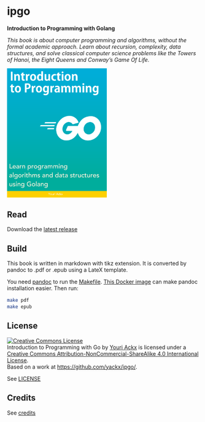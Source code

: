 # ipgo

**Introduction to Programming with Golang**

_This book is about computer programming and algorithms, without the formal
academic approach. Learn about recursion, complexity, data structures, and solve
classical computer science problems like the Towers of Hanoi, the Eight Queens and
Conway’s Game Of Life._

<img src="https://raw.githubusercontent.com/yackx/ipgo/main/content/cover.png" width="260">

## Read

Download the [latest release](https://github.com/yackx/ipgo/releases)

## Build

This book is written in markdown with tikz extension. It is converted by pandoc to .pdf or .epub using a LateX template.

You need [pandoc](https://pandoc.org/) to run the [Makefile](). [This Docker image](https://github.com/yackx/pandoc-docker) can make pandoc installation easier. Then run:

```bash
make pdf
make epub
```

## License

<a rel="license" href="http://creativecommons.org/licenses/by-nc-sa/4.0/"><img alt="Creative Commons License" style="border-width:0" src="https://i.creativecommons.org/l/by-nc-sa/4.0/88x31.png" /></a><br /><span xmlns:dct="http://purl.org/dc/terms/" href="http://purl.org/dc/dcmitype/Text" property="dct:title" rel="dct:type">Introduction to Programming with Go</span> by <a xmlns:cc="http://creativecommons.org/ns#" href="https://sugoi.be/" property="cc:attributionName" rel="cc:attributionURL">Youri Ackx</a> is licensed under a <a rel="license" href="http://creativecommons.org/licenses/by-nc-sa/4.0/">Creative Commons Attribution-NonCommercial-ShareAlike 4.0 International License</a>.<br />Based on a work at <a xmlns:dct="http://purl.org/dc/terms/" href="https://github.com/yackx/ipgo/" rel="dct:source">https://github.com/yackx/ipgo/</a>.

See [LICENSE]()

## Credits

See [credits](content/appendixes/credits.md)
